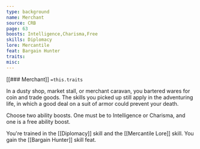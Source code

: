 ```yaml
---
type: background
name: Merchant 
source: CRB
page: 63
boosts: Intelligence,Charisma,Free
skills: Diplomacy
lore: Mercantile
feat: Bargain Hunter
traits: 
misc: 
---
```


[[### Merchant]]
`=this.traits`


In a dusty shop, market stall, or merchant caravan, you bartered wares for coin and trade goods. The skills you picked up still apply in the adventuring life, in which a good deal on a suit of armor could prevent your death.

Choose two ability boosts. One must be to Intelligence or Charisma, and one is a free ability boost.

You're trained in the [[Diplomacy]] skill and the [[Mercantile Lore]] skill. You gain the [[Bargain Hunter]] skill feat.

